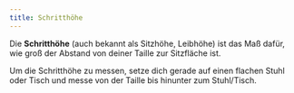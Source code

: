 ```yaml
---
title: Schritthöhe
---
```


Die **Schritthöhe** (auch bekannt als Sitzhöhe, Leibhöhe) ist das Maß dafür, wie groß der Abstand von deiner Taille zur Sitzfläche ist.

Um die Schritthöhe zu messen, setze dich gerade auf einen flachen Stuhl oder Tisch und messe von der Taille bis hinunter zum Stuhl/Tisch.
